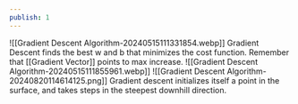 ```yaml
---
publish: 1
---
```


![[Gradient Descent Algorithm-20240515111331854.webp]]
Gradient Descent finds the best w and b that minimizes the cost function. Remember that [[Gradient Vector]] points to max increase. 
![[Gradient Descent Algorithm-20240515111855961.webp]]
![[Gradient Descent Algorithm-20240820114614125.png]]
Gradient descent initializes itself a point in the surface, and takes steps in the steepest downhill direction.
